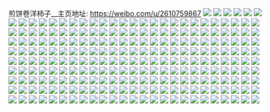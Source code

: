 煎饼卷洋柿子__主页地址: https://weibo.com/u/2610759867 
![](https://wx4.sinaimg.cn/mw2000/9b9d08bbly1h9g2mald1wj21400u0gua.jpg) 
![](https://wx4.sinaimg.cn/mw2000/9b9d08bbly1h9g2ma3w0cj20u0140tfk.jpg) 
![](https://wx4.sinaimg.cn/mw2000/9b9d08bbly1h9g2m9py1wj21400u0aix.jpg) 
![](https://wx4.sinaimg.cn/mw2000/9b9d08bbly1h7c3666957j20u01hggoo.jpg) 
![](https://wx4.sinaimg.cn/mw2000/9b9d08bbly1h4tt8btnodj222o3407wj.jpg) 
![](https://wx4.sinaimg.cn/mw2000/9b9d08bbly1h4tt7g3fc6j22sk21b4qr.jpg) 
![](https://wx4.sinaimg.cn/mw2000/9b9d08bbly1h4lv9hg1o1j21qu3404qq.jpg) 
![](https://wx4.sinaimg.cn/mw2000/9b9d08bbly1h2dkdnh8y9j20u014047a.jpg) 
![](https://wx4.sinaimg.cn/mw2000/9b9d08bbly1h2dkdoj7z8j20u0140dob.jpg) 
![](https://wx4.sinaimg.cn/mw2000/9b9d08bbly1h1dkctxweuj20u00x4grw.jpg) 
![](https://wx4.sinaimg.cn/mw2000/9b9d08bbly1h1dkcucfpvj20u0140qac.jpg) 
![](https://wx4.sinaimg.cn/mw2000/9b9d08bbly1h1dkcstlm7j20u0140ahg.jpg) 
![](https://wx4.sinaimg.cn/mw2000/9b9d08bbly1h1dkcupg82j20u0140gsh.jpg) 
![](https://wx4.sinaimg.cn/mw2000/9b9d08bbly1h0ui7xk3t8j22c03401l1.jpg) 
![](https://wx4.sinaimg.cn/mw2000/9b9d08bbly1h0ui80bmfcj21o02807wh.jpg) 
![](https://wx4.sinaimg.cn/mw2000/9b9d08bbly1gz6fmam5cej213r0tukci.jpg) 
![](https://wx4.sinaimg.cn/mw2000/9b9d08bbly1gz6fmc2qq1j22bz2bzhdv.jpg) 
![](https://wx4.sinaimg.cn/mw2000/9b9d08bbly1gz6fmntcxtj23402c0hdv.jpg) 
![](https://wx4.sinaimg.cn/mw2000/9b9d08bbly1gz6fm9jcsrj23402c04qr.jpg) 
![](https://wx4.sinaimg.cn/mw2000/9b9d08bbly1gz6fmlgqapj22c0340hdt.jpg) 
![](https://wx4.sinaimg.cn/mw2000/9b9d08bbly1gz6fmmnb1hj23402c0u0y.jpg) 
![](https://wx4.sinaimg.cn/mw2000/9b9d08bbly1gyo303b7xzj22c0340hdt.jpg) 
![](https://wx4.sinaimg.cn/mw2000/9b9d08bbly1gyo30d0odhj22s11zcqv5.jpg) 
![](https://wx4.sinaimg.cn/mw2000/9b9d08bbly1gxasrwjeouj21sc2dsx6p.jpg) 
![](https://wx4.sinaimg.cn/mw2000/9b9d08bbly1gxasro8zvlj22c03407wi.jpg) 
![](https://wx4.sinaimg.cn/mw2000/9b9d08bbly1gxasruiebhj22c0340u0x.jpg) 
![](https://wx4.sinaimg.cn/mw2000/9b9d08bbly1gww4e4k298j21400u0jzo.jpg) 
![](https://wx4.sinaimg.cn/mw2000/002QGtU7ly1gurzea0cmnj60y717bdt502.jpg) 
![](https://wx4.sinaimg.cn/mw2000/002QGtU7ly1gurzeao755j61o02804qp02.jpg) 
![](https://wx4.sinaimg.cn/mw2000/002QGtU7ly1guceijxnkcj62c0340x6q02.jpg) 
![](https://wx4.sinaimg.cn/mw2000/002QGtU7ly1guceikzi8mj63402c0kjl02.jpg) 
![](https://wx4.sinaimg.cn/mw2000/002QGtU7ly1guceihzod3j63402c04qq02.jpg) 
![](https://wx4.sinaimg.cn/mw2000/9b9d08bbly1gtnazh4v4uj20u014045m.jpg) 
![](https://wx4.sinaimg.cn/mw2000/9b9d08bbly1gtim5pxjq6j20u0134jum.jpg) 
![](https://wx4.sinaimg.cn/mw2000/9b9d08bbly1gtim6k0yaoj21400u0th2.jpg) 
![](https://wx4.sinaimg.cn/mw2000/9b9d08bbly1gthdpajqlbj20tf0o9439.jpg) 
![](https://wx4.sinaimg.cn/mw2000/9b9d08bbly1gthdrs92qpj22801o0kjl.jpg) 
![](https://wx4.sinaimg.cn/mw2000/9b9d08bbly1gthdpa2avnj20yi0psqbh.jpg) 
![](https://wx4.sinaimg.cn/mw2000/9b9d08bbly1gthdp6wkebj20u0138qcx.jpg) 
![](https://wx4.sinaimg.cn/mw2000/9b9d08bbly1gthdp9c0i2j21a80yo1kx.jpg) 
![](https://wx4.sinaimg.cn/mw2000/9b9d08bbly1gthdpb7jpcj20x312wn8e.jpg) 
![](https://wx4.sinaimg.cn/mw2000/9b9d08bbly1gthdpg2rh3j20yi0puwum.jpg) 
![](https://wx4.sinaimg.cn/mw2000/9b9d08bbly1gthdpha4fxj22801o0b29.jpg) 
![](https://wx4.sinaimg.cn/mw2000/9b9d08bbly1gthdpeta2ij22801o0e81.jpg) 
![](https://wx4.sinaimg.cn/mw2000/9b9d08bbly1gthdpd30zfj21o0280hdt.jpg) 
![](https://wx4.sinaimg.cn/mw2000/9b9d08bbly1gthdphn8r8j20yi0sjahn.jpg) 
![](https://wx4.sinaimg.cn/mw2000/9b9d08bbly1gtcwnjx0s3j20u0140wqo.jpg) 
![](https://wx4.sinaimg.cn/mw2000/9b9d08bbly1gtcwnle5acj20u00u0tgd.jpg) 
![](https://wx4.sinaimg.cn/mw2000/9b9d08bbly1gtcwnkypitj20u0140wri.jpg) 
![](https://wx4.sinaimg.cn/mw2000/9b9d08bbly1gtcwnn20lqj20u01407hi.jpg) 
![](https://wx4.sinaimg.cn/mw2000/9b9d08bbly1gtcwnrlbabj20u0140wmo.jpg) 
![](https://wx4.sinaimg.cn/mw2000/9b9d08bbly1gtcwnwp2xlj20u0140tl3.jpg) 
![](https://wx4.sinaimg.cn/mw2000/9b9d08bbly1gtcwnyogq6j20u0140k34.jpg) 
![](https://wx4.sinaimg.cn/mw2000/9b9d08bbly1gtcwnz5ybej20u0140k2u.jpg) 
![](https://wx4.sinaimg.cn/mw2000/9b9d08bbly1gtcwouq3w4j20tr0wyq7v.jpg) 
![](https://wx4.sinaimg.cn/mw2000/9b9d08bbly1gt8jc7ogffj22bx2nlx6p.jpg) 
![](https://wx4.sinaimg.cn/mw2000/9b9d08bbly1gt8jc4yz4kj23402c0qv6.jpg) 
![](https://wx4.sinaimg.cn/mw2000/9b9d08bbly1gt8jc6ev7lj20yi19pwqq.jpg) 
![](https://wx4.sinaimg.cn/mw2000/9b9d08bbly1gt6ap84m41j20yi0ych03.jpg) 
![](https://wx4.sinaimg.cn/mw2000/9b9d08bbly1gt6apbjysrj21o01o01kz.jpg) 
![](https://wx4.sinaimg.cn/mw2000/9b9d08bbly1gt6ap7ph7lj20y519b175.jpg) 
![](https://wx4.sinaimg.cn/mw2000/9b9d08bbly1gt6ap8hdnbj20y80y7dqq.jpg) 
![](https://wx4.sinaimg.cn/mw2000/9b9d08bbly1gt6apcv33sj21o01o0b2a.jpg) 
![](https://wx4.sinaimg.cn/mw2000/9b9d08bbly1gt6apa643bj22c0340qv6.jpg) 
![](https://wx4.sinaimg.cn/mw2000/9b9d08bbly1gt6qd00gpzj234033y4qw.jpg) 
![](https://wx4.sinaimg.cn/mw2000/9b9d08bbly1gt6ap5v3dfj22c0340u0y.jpg) 
![](https://wx4.sinaimg.cn/mw2000/9b9d08bbly1gt6qd6uycij234033yqvc.jpg) 
![](https://wx4.sinaimg.cn/mw2000/9b9d08bbly1gt3djq3iihj20u0140tfm.jpg) 
![](https://wx4.sinaimg.cn/mw2000/9b9d08bbly1gsjwf1ktbej21o0280b29.jpg) 
![](https://wx4.sinaimg.cn/mw2000/9b9d08bbly1gsjwezvnl2j22c0340qv5.jpg) 
![](https://wx4.sinaimg.cn/mw2000/9b9d08bbly1gsjweyj9wej224i2u0u0x.jpg) 
![](https://wx4.sinaimg.cn/mw2000/9b9d08bbly1gsjwf11a6rj21o0280b29.jpg) 
![](https://wx4.sinaimg.cn/mw2000/9b9d08bbly1gsjwf2l57zj23402c0u0x.jpg) 
![](https://wx4.sinaimg.cn/mw2000/9b9d08bbly1gsjwflvah6j23402c0e82.jpg) 
![](https://wx4.sinaimg.cn/mw2000/9b9d08bbly1gshj4tcstmj20u0140450.jpg) 
![](https://wx4.sinaimg.cn/mw2000/9b9d08bbly1gshj4tqb0yj20u014046b.jpg) 
![](https://wx4.sinaimg.cn/mw2000/9b9d08bbly1gshj4wilwxj21400u07ag.jpg) 
![](https://wx4.sinaimg.cn/mw2000/9b9d08bbly1gs7aj34uv9j20u0140nat.jpg) 
![](https://wx4.sinaimg.cn/mw2000/9b9d08bbly1gs7aj7x8g3j20u014045b.jpg) 
![](https://wx4.sinaimg.cn/mw2000/9b9d08bbly1gs7aj9chh8j20u0140wld.jpg) 
![](https://wx4.sinaimg.cn/mw2000/9b9d08bbly1gs7cpvu1srj21400u0gsg.jpg) 
![](https://wx4.sinaimg.cn/mw2000/9b9d08bbly1gs7aje26noj20u0140dwi.jpg) 
![](https://wx4.sinaimg.cn/mw2000/9b9d08bbly1gs7cpu437wj20ua0u04ez.jpg) 
![](https://wx4.sinaimg.cn/mw2000/9b9d08bbly1gs7cpujh9hj20u0140476.jpg) 
![](https://wx4.sinaimg.cn/mw2000/9b9d08bbly1gs7ajf4fnrj20u00u0ahy.jpg) 
![](https://wx4.sinaimg.cn/mw2000/9b9d08bbly1gs7ajaytkuj20u01404ab.jpg) 
![](https://wx4.sinaimg.cn/mw2000/9b9d08bbly1gs7aj2ori0j20u010rjz8.jpg) 
![](https://wx4.sinaimg.cn/mw2000/9b9d08bbly1gs7ajfeb9cj20yi0puam0.jpg) 
![](https://wx4.sinaimg.cn/mw2000/9b9d08bbly1gs7ajfrf8tj21400u07dq.jpg) 
![](https://wx4.sinaimg.cn/mw2000/9b9d08bbly1grkeusgtu7j20u0140qgp.jpg) 
![](https://wx4.sinaimg.cn/mw2000/9b9d08bbly1grkeut7sgqj20u0140wux.jpg) 
![](https://wx4.sinaimg.cn/mw2000/9b9d08bbly1grkeyimseuj20u01407dw.jpg) 
![](https://wx4.sinaimg.cn/mw2000/9b9d08bbly1grkeyjdp9bj20u0140wv0.jpg) 
![](https://wx4.sinaimg.cn/mw2000/9b9d08bbly1gri6eni26gj20yi0sj45k.jpg) 
![](https://wx4.sinaimg.cn/mw2000/9b9d08bbly1gri6ekx7idj20pd0rdaet.jpg) 
![](https://wx4.sinaimg.cn/mw2000/9b9d08bbly1gri6emweakj20rs17eh8e.jpg) 
![](https://wx4.sinaimg.cn/mw2000/9b9d08bbly1gri6ekh6gij20u00u07go.jpg) 
![](https://wx4.sinaimg.cn/mw2000/9b9d08bbly1gri6eo496rj20u00zdh0u.jpg) 
![](https://wx4.sinaimg.cn/mw2000/9b9d08bbly1gri6ep4sp5j21400u01d3.jpg) 
![](https://wx4.sinaimg.cn/mw2000/9b9d08bbly1gr8uvysvvij21400u0n6j.jpg) 
![](https://wx4.sinaimg.cn/mw2000/9b9d08bbly1gr8uvzphfwj20u013rto8.jpg) 
![](https://wx4.sinaimg.cn/mw2000/9b9d08bbly1gr8uw0ft0kj20rs1577en.jpg) 
![](https://wx4.sinaimg.cn/mw2000/9b9d08bbly1gr8uvy5faej20yi0phtim.jpg) 
![](https://wx4.sinaimg.cn/mw2000/9b9d08bbly1gr3wt0arsrj20vz0u0n0z.jpg) 
![](https://wx4.sinaimg.cn/mw2000/9b9d08bbly1gr3wt122j2j20w70u0agi.jpg) 
![](https://wx4.sinaimg.cn/mw2000/9b9d08bbly1gr3wt1hs3yj20u0140afd.jpg) 
![](https://wx4.sinaimg.cn/mw2000/9b9d08bbly1gr3wt1xtizj20u0140te0.jpg) 
![](https://wx4.sinaimg.cn/mw2000/9b9d08bbly1gqw6tue0thj20yi0kjju2.jpg) 
![](https://wx4.sinaimg.cn/mw2000/9b9d08bbly1gqregu0us5j22c0340hdt.jpg) 
![](https://wx4.sinaimg.cn/mw2000/9b9d08bbly1gqreh6q5zwj23331qhkjn.jpg) 
![](https://wx4.sinaimg.cn/mw2000/9b9d08bbly1gqrehlfl9jj22c02c04qp.jpg) 
![](https://wx4.sinaimg.cn/mw2000/9b9d08bbly1gqreh7b8yjj20yi0pv7h7.jpg) 
![](https://wx4.sinaimg.cn/mw2000/9b9d08bbly1gqrei39fc2j20yi18wgtf.jpg) 
![](https://wx4.sinaimg.cn/mw2000/9b9d08bbly1gqregsx02dj22c033yhdv.jpg) 
![](https://wx4.sinaimg.cn/mw2000/9b9d08bbly1gqrehjbc0lj23402c0u0x.jpg) 
![](https://wx4.sinaimg.cn/mw2000/9b9d08bbly1gqreh7qmifj22c0340qv5.jpg) 
![](https://wx4.sinaimg.cn/mw2000/9b9d08bbly1gqrehiee9gj2309309npf.jpg) 
![](https://wx4.sinaimg.cn/mw2000/9b9d08bbly1gqreh9j8auj22c0340npd.jpg) 
![](https://wx4.sinaimg.cn/mw2000/9b9d08bbly1gqrehdhv9cj23402c0b29.jpg) 
![](https://wx4.sinaimg.cn/mw2000/9b9d08bbly1gqrehg4z5jj23402c0u0x.jpg) 
![](https://wx4.sinaimg.cn/mw2000/9b9d08bbly1gqreh4j26uj23402c01ky.jpg) 
![](https://wx4.sinaimg.cn/mw2000/9b9d08bbly1gqreh1t4muj20yi0phk2x.jpg) 
![](https://wx4.sinaimg.cn/mw2000/9b9d08bbly1gqrehnc5a2j22c02c04qp.jpg) 
![](https://wx4.sinaimg.cn/mw2000/9b9d08bbly1gqpruw7fbaj20u0140thf.jpg) 
![](https://wx4.sinaimg.cn/mw2000/9b9d08bbly1gqlgzod8mqj20u0140q8u.jpg) 
![](https://wx4.sinaimg.cn/mw2000/9b9d08bbly1gqlgztdav5j21400u0n79.jpg) 
![](https://wx4.sinaimg.cn/mw2000/9b9d08bbly1gqlgzts0kkj20u011kgus.jpg) 
![](https://wx4.sinaimg.cn/mw2000/9b9d08bbly1gqlgzual6pj21400u0dm6.jpg) 
![](https://wx4.sinaimg.cn/mw2000/9b9d08bbly1gqlh00l8dfj21400u0qam.jpg) 
![](https://wx4.sinaimg.cn/mw2000/9b9d08bbly1gqlh28ca02j20u00yan2h.jpg) 
![](https://wx4.sinaimg.cn/mw2000/9b9d08bbly1gq9qa9y9n4j20u00xlaio.jpg) 
![](https://wx4.sinaimg.cn/mw2000/9b9d08bbly1gq4gzls6l7j20u013znbq.jpg) 
![](https://wx4.sinaimg.cn/mw2000/9b9d08bbly1gq4gzo3v3dj20sb0m9gqp.jpg) 
![](https://wx4.sinaimg.cn/mw2000/9b9d08bbly1gq4gzm8fflj20u013zajj.jpg) 
![](https://wx4.sinaimg.cn/mw2000/9b9d08bbly1gq4gznckraj20u00zzwm0.jpg) 
![](https://wx4.sinaimg.cn/mw2000/9b9d08bbly1gq4gzl4277j20yi0pztew.jpg) 
![](https://wx4.sinaimg.cn/mw2000/9b9d08bbly1gq4gzorp1ij20u00u0amv.jpg) 
![](https://wx4.sinaimg.cn/mw2000/9b9d08bbly1gq4gzp9pj1j20u00u0agt.jpg) 
![](https://wx4.sinaimg.cn/mw2000/9b9d08bbly1gq4gzpxujoj20yi0pw47l.jpg) 
![](https://wx4.sinaimg.cn/mw2000/9b9d08bbly1gq4gzssw81j20u010zdrm.jpg) 
![](https://wx4.sinaimg.cn/mw2000/9b9d08bbly1gq4gztahehj20u00yjdn4.jpg) 
![](https://wx4.sinaimg.cn/mw2000/9b9d08bbly1gpv5n8o5h2j20u0120dpp.jpg) 
![](https://wx4.sinaimg.cn/mw2000/9b9d08bbly1gpv5n9al9sj20u0140tie.jpg) 
![](https://wx4.sinaimg.cn/mw2000/9b9d08bbly1gpv5n9oa13j20u0140qd8.jpg) 
![](https://wx4.sinaimg.cn/mw2000/9b9d08bbly1gpv5ndxvr5j20u013hgv9.jpg) 
![](https://wx4.sinaimg.cn/mw2000/9b9d08bbly1gpj4yz85msj20u0140dt7.jpg) 
![](https://wx4.sinaimg.cn/mw2000/9b9d08bbly1gpj4yyb9o3j20u0140n9d.jpg) 
![](https://wx4.sinaimg.cn/mw2000/9b9d08bbly1gpj4zaxhe5j20u01404b7.jpg) 
![](https://wx4.sinaimg.cn/mw2000/9b9d08bbly1gp9qt59eppj20yi0qg44v.jpg) 
![](https://wx4.sinaimg.cn/mw2000/9b9d08bbly1gp9qt6b8joj21hd0u0wv8.jpg) 
![](https://wx4.sinaimg.cn/mw2000/9b9d08bbly1gp9qt2wsq4j21hd0u07jz.jpg) 
![](https://wx4.sinaimg.cn/mw2000/9b9d08bbly1gp9qt4dwurj21400u07ga.jpg) 
![](https://wx4.sinaimg.cn/mw2000/9b9d08bbly1gp9qt3fb2oj20u00zc7hm.jpg) 
![](https://wx4.sinaimg.cn/mw2000/9b9d08bbly1gp9qt3zpjxj20u0140gv8.jpg) 
![](https://wx4.sinaimg.cn/mw2000/9b9d08bbly1gp9r34brlxj20u014045q.jpg) 
![](https://wx4.sinaimg.cn/mw2000/9b9d08bbly1gp9qyc2kacj21400u04bx.jpg) 
![](https://wx4.sinaimg.cn/mw2000/9b9d08bbly1gp9qt4tjzmj20u30u011x.jpg) 
![](https://wx4.sinaimg.cn/mw2000/9b9d08bbly1gp2s2aocwzj20u00xg7bj.jpg) 
![](https://wx4.sinaimg.cn/mw2000/9b9d08bbly1gp2s2xzfd1j20u00uxwi2.jpg) 
![](https://wx4.sinaimg.cn/mw2000/9b9d08bbly1goq3sgymlpj20yi0s2wmh.jpg) 
![](https://wx4.sinaimg.cn/mw2000/9b9d08bbly1goq3sg6oslj20yi0phwo7.jpg) 
![](https://wx4.sinaimg.cn/mw2000/9b9d08bbly1goq3shlqbdj20yi0pzq9r.jpg) 
![](https://wx4.sinaimg.cn/mw2000/9b9d08bbly1goq3sifhpvj20u00y4gum.jpg) 
![](https://wx4.sinaimg.cn/mw2000/9b9d08bbly1goq3sjneqhj20yi0po12z.jpg) 
![](https://wx4.sinaimg.cn/mw2000/9b9d08bbly1goq3sks3ftj20ue0u0agn.jpg) 
![](https://wx4.sinaimg.cn/mw2000/9b9d08bbly1gomrjrueyfj20rs0ms0vw.jpg) 
![](https://wx4.sinaimg.cn/mw2000/9b9d08bbly1gomrjsa51bj20rs0ia0uy.jpg) 
![](https://wx4.sinaimg.cn/mw2000/9b9d08bbly1gomrjspkgsj20rs0i3gne.jpg) 
![](https://wx4.sinaimg.cn/mw2000/9b9d08bbly1gomrjredzhj20rs0kkwhd.jpg) 
![](https://wx4.sinaimg.cn/mw2000/9b9d08bbly1gojf9v2qj1j20u013gajk.jpg) 
![](https://wx4.sinaimg.cn/mw2000/9b9d08bbly1gojf9vqfhlj20u0117gs8.jpg) 
![](https://wx4.sinaimg.cn/mw2000/9b9d08bbly1gojf9w7dvzj20u013edpy.jpg) 
![](https://wx4.sinaimg.cn/mw2000/9b9d08bbly1go8qrkmvr6j20yi19lts3.jpg) 
![](https://wx4.sinaimg.cn/mw2000/9b9d08bbly1gnsxgkqwlrj20yi0zyao8.jpg) 
![](https://wx4.sinaimg.cn/mw2000/9b9d08bbly1gnsxgn0k53j20np0ss0wu.jpg) 
![](https://wx4.sinaimg.cn/mw2000/9b9d08bbly1gnsxgmi7koj20yi10hdt2.jpg) 
![](https://wx4.sinaimg.cn/mw2000/9b9d08bbly1gnsxjepg25j22oh29enpd.jpg) 
![](https://wx4.sinaimg.cn/mw2000/9b9d08bbly1gnsxgnw2b0j20pp0unq9y.jpg) 
![](https://wx4.sinaimg.cn/mw2000/9b9d08bbly1gnsxjwcvkdj20yi16iqc8.jpg) 
![](https://wx4.sinaimg.cn/mw2000/9b9d08bbly1gnsxj1qe80j221w2dlqkz.jpg) 
![](https://wx4.sinaimg.cn/mw2000/9b9d08bbly1gnsxjtovivj20yi17y48c.jpg) 
![](https://wx4.sinaimg.cn/mw2000/9b9d08bbly1gnsxj647ccj227q2yb7wi.jpg) 
![](https://wx4.sinaimg.cn/mw2000/9b9d08bbly1gnmxkjyca5j20tn0swwih.jpg) 
![](https://wx4.sinaimg.cn/mw2000/9b9d08bbly1gnmxkkvbncj20rr13gn52.jpg) 
![](https://wx4.sinaimg.cn/mw2000/9b9d08bbly1gnmxkkae8cj20iw0i0gmu.jpg) 
![](https://wx4.sinaimg.cn/mw2000/9b9d08bbly1gnmxkn4nxdj21en254b29.jpg) 
![](https://wx4.sinaimg.cn/mw2000/9b9d08bbly1gng9zjmd5fj20td0tf4cd.jpg) 
![](https://wx4.sinaimg.cn/mw2000/9b9d08bbly1gnga12tre8j21sc2dse81.jpg) 
![](https://wx4.sinaimg.cn/mw2000/9b9d08bbly1gnga6keywlj20u00shq59.jpg) 
![](https://wx4.sinaimg.cn/mw2000/9b9d08bbly1gnga56sy4qj22c02c07wh.jpg) 
![](https://wx4.sinaimg.cn/mw2000/9b9d08bbly1gnga115n3wj21sc2ds7c6.jpg) 
![](https://wx4.sinaimg.cn/mw2000/9b9d08bbly1gnga4nhr6rj21ag1jfn74.jpg) 
![](https://wx4.sinaimg.cn/mw2000/9b9d08bbly1gmh8tr5wi3j20vi0pqn2e.jpg) 
![](https://wx4.sinaimg.cn/mw2000/9b9d08bbly1gkywjiu6x4j20yi19210k.jpg) 
![](https://wx4.sinaimg.cn/mw2000/9b9d08bbly1gkywji6kd3j20yi0ohjx4.jpg) 
![](https://wx4.sinaimg.cn/mw2000/9b9d08bbly1gkywjj82xoj20yi13t463.jpg) 
![](https://wx4.sinaimg.cn/mw2000/9b9d08bbly1gkywjju8spj20yi0pu48j.jpg) 
![](https://wx4.sinaimg.cn/mw2000/9b9d08bbly1gkywjlb7qkj23402c0e81.jpg) 
![](https://wx4.sinaimg.cn/mw2000/9b9d08bbly1gkywjnycddj23402c0hdt.jpg) 
![](https://wx4.sinaimg.cn/mw2000/9b9d08bbly1gebm1qhfxxj21o01o0kjl.jpg) 
![](https://wx4.sinaimg.cn/mw2000/9b9d08bbly1gdvhs080gmj21o01o0noz.jpg) 
![](https://wx4.sinaimg.cn/mw2000/9b9d08bbly1gdvhsk9vjaj21o01o0x4e.jpg) 
![](https://wx4.sinaimg.cn/mw2000/9b9d08bbly1gdgv8gujnmj20p40rj45k.jpg) 
![](https://wx4.sinaimg.cn/mw2000/9b9d08bbly1gdgv8jt2p6j22c02c01ky.jpg) 
![](https://wx4.sinaimg.cn/mw2000/9b9d08bbly1gdgv8hnzdbj21hc0u0nbf.jpg) 
![](https://wx4.sinaimg.cn/mw2000/9b9d08bbly1gdgv8lbe7qj22c02c07wi.jpg) 
![](https://wx4.sinaimg.cn/mw2000/9b9d08bbly1gdgv8kcrabj20qo0zkaf5.jpg) 
![](https://wx4.sinaimg.cn/mw2000/9b9d08bbly1gdgvactbxkj22af2an4qq.jpg) 
![](https://wx4.sinaimg.cn/mw2000/9b9d08bbly1gd77zlk3dzj22c02c0u0x.jpg) 
![](https://wx4.sinaimg.cn/mw2000/9b9d08bbly1gd77zxc9fbj22c0340qv5.jpg) 
![](https://wx4.sinaimg.cn/mw2000/9b9d08bbly1gcx2v6rvkoj20yi0xy4jt.jpg) 
![](https://wx4.sinaimg.cn/mw2000/9b9d08bbly1gcx2zd27nfj20u00u07wh.jpg) 
![](https://wx4.sinaimg.cn/mw2000/9b9d08bbly1gcx2v94accj20yi0y51kx.jpg) 
![](https://wx4.sinaimg.cn/mw2000/9b9d08bbly1gcx2vde8maj21o01o0b29.jpg) 
![](https://wx4.sinaimg.cn/mw2000/9b9d08bbly1gcx2v5j399j22061xndyb.jpg) 
![](https://wx4.sinaimg.cn/mw2000/9b9d08bbly1gcx2wfjjjpj21o01o07wh.jpg) 
![](https://wx4.sinaimg.cn/mw2000/9b9d08bbly1gci95thssqj20u00uc1kx.jpg) 
![](https://wx4.sinaimg.cn/mw2000/9b9d08bbly1gci95fjbdij20yi0y176e.jpg) 
![](https://wx4.sinaimg.cn/mw2000/b10c1bc2ly1g3ie1x7uuag20rs0pftjx.jpg) 
![](https://wx4.sinaimg.cn/mw2000/9b9d08bbly1g3iis2q5puj22c02f9kjl.jpg) 
![](https://wx4.sinaimg.cn/mw2000/9b9d08bbly1g3iis92kpcj22c02c0e82.jpg) 
![](https://wx4.sinaimg.cn/mw2000/9b9d08bbly1g3iis34so6j21o01o0e6b.jpg) 
![](https://wx4.sinaimg.cn/mw2000/9b9d08bbly1g3eom8zzvdj22by2kq1kz.jpg) 
![](https://wx4.sinaimg.cn/mw2000/9b9d08bbly1g3eomj723dj227x27x1kz.jpg) 
![](https://wx4.sinaimg.cn/mw2000/9b9d08bbly1g3duj4qn2zj21o01o0kjl.jpg) 
![](https://wx4.sinaimg.cn/mw2000/9b9d08bbly1g3duitil7uj22c01xnhdv.jpg) 
![](https://wx4.sinaimg.cn/mw2000/9b9d08bbly1g3duizyf6tj22af340npd.jpg) 
![](https://wx4.sinaimg.cn/mw2000/9b9d08bbly1g3duj7vjivj22c02c0npe.jpg) 
![](https://wx4.sinaimg.cn/mw2000/9b9d08bbly1g3dujeoqh0j22bz2c4x6p.jpg) 
![](https://wx4.sinaimg.cn/mw2000/9b9d08bbly1g3duj2s3xhj22c02c0npf.jpg) 
![](https://wx4.sinaimg.cn/mw2000/9b9d08bbly1g3duiyghslj22c02c0u0x.jpg) 
